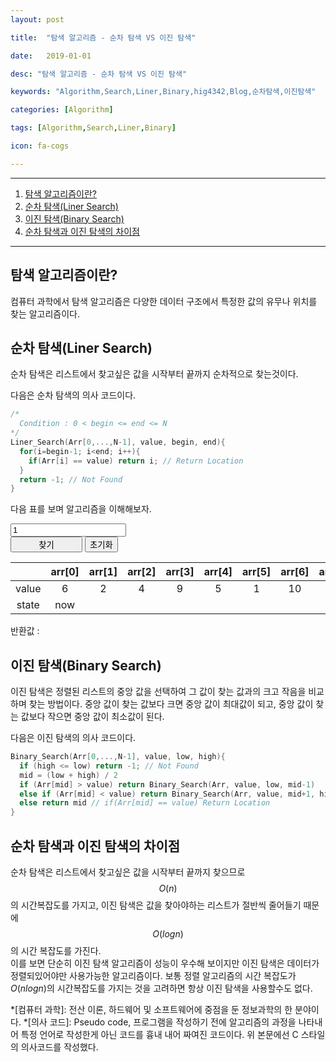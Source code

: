 ```yaml
---
layout: post
title:  "탐색 알고리즘 - 순차 탐색 VS 이진 탐색"
date:   2019-01-01
desc: "탐색 알고리즘 - 순차 탐색 VS 이진 탐색"
keywords: "Algorithm,Search,Liner,Binary,hig4342,Blog,순차탐색,이진탐색"
categories: [Algorithm]
tags: [Algorithm,Search,Liner,Binary]
icon: fa-cogs

---
```

***
1. [탐색 알고리즘이란?](#탐색-알고리즘이란)
2. [순차 탐색(Liner Search)](#순차-탐색liner-search)
3. [이진 탐색(Binary Search)](#이진-탐색binary-search)
4. [순차 탐색과 이진 탐색의 차이점](#순차-탐색과-이진-탐색의-차이점)

***

## 탐색 알고리즘이란?
컴퓨터 과학에서 탐색 알고리즘은 다양한 데이터 구조에서 특정한 값의 유무나 위치를 찾는 알고리즘이다.

## 순차 탐색(Liner Search)
순차 탐색은 리스트에서 찾고싶은 값을 시작부터 끝까지 순차적으로 찾는것이다.

다음은 순차 탐색의 의사 코드이다.
```c
/*
  Condition : 0 < begin <= end <= N
*/
Liner_Search(Arr[0,...,N-1], value, begin, end){
  for(i=begin-1; i<end; i++){
    if(Arr[i] == value) return i; // Return Location
  }
  return -1; // Not Found
}
```

다음 표를 보며 알고리즘을 이해해보자.

<div class="quantity"><input id="liner_number" onchange="liner_num(this)" value="1" step="1" type="number"></div>
<button onclick="liner_search(this)" id="liner_step" style="width: 115px;">찾기</button>
<button onclick="liner_reset()">초기화</button>

|       | arr[0] | arr[1] | arr[2] | arr[3] | arr[4] | arr[5] | arr[6] | arr[7] | arr[8] | arr[9] |
|:-----:|:------:|:------:|:------:|:------:|:------:|:------:|:------:|:------:|:------:|:------:|
| value |    6   |    2   |    4   |    9   |    5   |    1   |   10   |    3   |    7   |    8   |
| state |   now  |        |        |        |        |        |        |        |        |        |

<p id="liner_state">반환값 : </p>

## 이진 탐색(Binary Search)
이진 탐색은 정렬된 리스트의 중앙 값을 선택하여 그 값이 찾는 값과의 크고 작음을 비교하며 찾는 방법이다. 중앙 값이 찾는 값보다 크면 중앙 값이 최대값이 되고, 중앙 값이 찾는 값보다 작으면 중앙 값이 최소값이 된다.

다음은 이진 탐색의 의사 코드이다.
```c
Binary_Search(Arr[0,...,N-1], value, low, high){
  if (high <= low) return -1; // Not Found
  mid = (low + high) / 2
  if (Arr[mid] > value) return Binary_Search(Arr, value, low, mid-1)
  else if (Arr[mid] < value) return Binary_Search(Arr, value, mid+1, high)
  else return mid // if(Arr[mid] == value) Return Location
}
```

## 순차 탐색과 이진 탐색의 차이점
순차 탐색은 리스트에서 찾고싶은 값을 시작부터 끝까지 찾으므로 $$O(n)$$의 시간복잡도를 가지고, 이진 탐색은 값을 찾아야하는 리스트가 절반씩 줄어들기 때문에 $$O(logn)$$의 시간 복잡도를 가진다.  
이를 보면 단순히 이진 탐색 알고리즘이 성능이 우수해 보이지만 이진 탐색은 데이터가 정렬되있어야만 사용가능한 알고리즘이다. 보통 정렬 알고리즘의 시간 복잡도가 $O(nlogn)$의 시간복잡도를 가지는 것을 고려하면 항상 이진 탐색을 사용할수도 없다.

*[컴퓨터 과학]: 전산 이론, 하드웨어 및 소프트웨어에 중점을 둔 정보과학의 한 분야이다.
*[의사 코드]: Pseudo code, 프로그램을 작성하기 전에 알고리즘의 과정을 나타내어 특정 언어로 작성한게 아닌 코드를 흉내 내어 짜여진 코드이다. 위 본문에선 C 스타일의 의사코드를 작성했다.

<script src="{{"/static/js/liner_vs_binary.js"| prepend: site.baseurl }}"></script>
<script src="{{"/static/js/quantity.js"| prepend: site.baseurl }}"></script>
